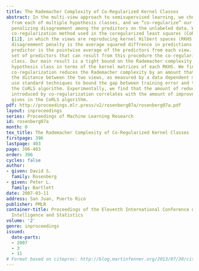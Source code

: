 ```yaml
---
title: The Rademacher Complexity of Co-Regularized Kernel Classes
abstract: In the multi-view approach to semisupervised learning, we choose one predictor
  from each of multiple hypothesis classes, and we “co-regularize” our choices by
  penalizing disagreement among the predictors on the unlabeled data. We examine the
  co-regularization method used in the coregularized least squares (CoRLS) algorithm
  [12], in which the views are reproducing kernel Hilbert spaces (RKHS’s), and the
  disagreement penalty is the average squared diffrence in predictions. The final
  predictor is the pointwise average of the predictors from each view. We call the
  set of predictors that can result from this procedure the co-regularized hypothesis
  class. Our main result is a tight bound on the Rademacher complexity of the co-regularized
  hypothesis class in terms of the kernel matrices of each RKHS. We find that the
  co-regularization reduces the Rademacher complexity by an amount that depends on
  the distance between the two views, as measured by a data dependent metric. We then
  use standard techniques to bound the gap between training error and test error for
  the CoRLS algorithm. Experimentally, we find that the amount of reduction in complexity
  introduced by co-regularization correlates with the amount of improvement that co-regularization
  gives in the CoRLS algorithm.
pdf: http://proceedings.mlr.press/v2/rosenberg07a/rosenberg07a.pdf
layout: inproceedings
series: Proceedings of Machine Learning Research
id: rosenberg07a
month: 0
tex_title: The Rademacher Complexity of Co-Regularized Kernel Classes
firstpage: 396
lastpage: 403
page: 396-403
order: 396
cycles: false
author:
- given: David S.
  family: Rosenberg
- given: Peter L.
  family: Bartlett
date: 2007-03-11
address: San Juan, Puerto Rico
publisher: PMLR
container-title: Proceedings of the Eleventh International Conference on Artificial
  Intelligence and Statistics
volume: '2'
genre: inproceedings
issued:
  date-parts:
  - 2007
  - 3
  - 11
# Format based on citeproc: http://blog.martinfenner.org/2013/07/30/citeproc-yaml-for-bibliographies/
---
```

